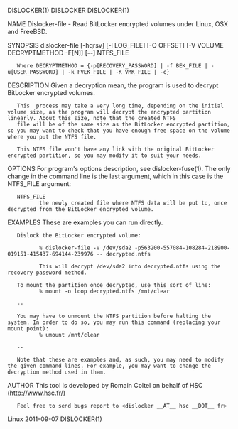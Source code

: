 DISLOCKER(1)                                                                               DISLOCKER                                                                               DISLOCKER(1)

NAME
       Dislocker-file - Read BitLocker encrypted volumes under Linux, OSX and FreeBSD.

SYNOPSIS
       dislocker-file [-hqrsv] [-l LOG_FILE] [-O OFFSET] [-V VOLUME DECRYPTMETHOD -F[N]] [--] NTFS_FILE

       Where DECRYPTMETHOD = {-p[RECOVERY_PASSWORD] | -f BEK_FILE | -u[USER_PASSWORD] | -k FVEK_FILE | -K VMK_FILE | -c}

DESCRIPTION
       Given a decryption mean, the program is used to decrypt BitLocker encrypted volumes.

       This  process may take a very long time, depending on the initial volume size, as the program will decrypt the encrypted partition linearly. About this size, note that the created NTFS
       file will be of the same size as the BitLocker encrypted partition, so you may want to check that you have enough free space on the volume where you put the NTFS file.

       This NTFS file won't have any link with the original BitLocker encrypted partition, so you may modify it to suit your needs.

OPTIONS
       For program's options description, see dislocker-fuse(1). The only change in the command line is the last argument, which in this case is the NTFS_FILE argument:

       NTFS_FILE
              the newly created file where NTFS data will be put to, once decrypted from the BitLocker encrypted volume.

EXAMPLES
       These are examples you can run directly.

       Dislock the BitLocker encrypted volume:

              % dislocker-file -V /dev/sda2 -p563200-557084-108284-218900-019151-415437-694144-239976 -- decrypted.ntfs

              This will decrypt /dev/sda2 into decrypted.ntfs using the recovery password method.

       To mount the partition once decrypted, use this sort of line:
              % mount -o loop decrypted.ntfs /mnt/clear

       --

       You may have to unmount the NTFS partition before halting the system. In order to do so, you may run this command (replacing your mount point):
              % umount /mnt/clear

       --

       Note that these are examples and, as such, you may need to modify the given command lines. For example, you may want to change the decryption method used in them.

AUTHOR
       This tool is developed by Romain Coltel on behalf of HSC (http://www.hsc.fr/)

       Feel free to send bugs report to <dislocker __AT__ hsc __DOT__ fr>

Linux                                                                                      2011-09-07                                                                              DISLOCKER(1)
